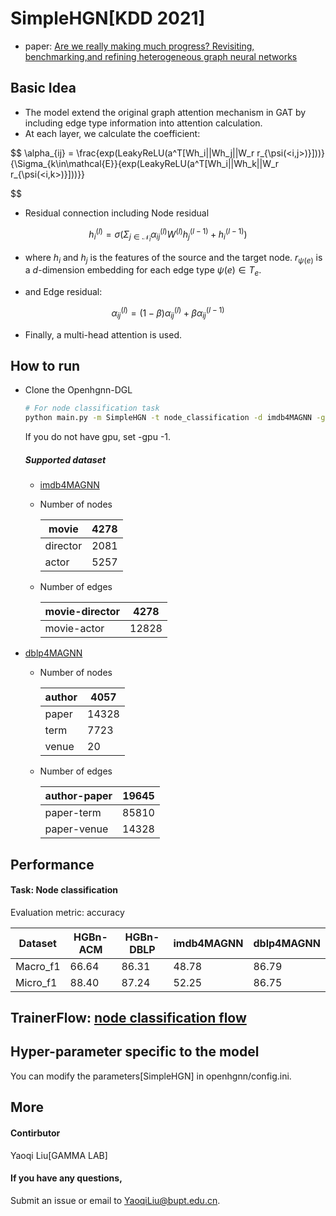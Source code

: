 # SimpleHGN[KDD 2021]

-   paper: [Are we really making much progress? Revisiting, benchmarking,and refining heterogeneous graph neural networks](https://dl.acm.org/doi/pdf/10.1145/3447548.3467350)

## Basic Idea

- The model extend the original graph attention mechanism in GAT by including edge type information into attention calculation.
- At each layer, we calculate the coefficient:

$$
\alpha_{ij} = \frac{exp(LeakyReLU(a^T[Wh_i||Wh_j||W_r r_{\psi(<i,j>)}]))}{\Sigma_{k\in\mathcal{E}}{exp(LeakyReLU(a^T[Wh_i||Wh_k||W_r r_{\psi(<i,k>)}]))}}

$$

- Residual connection including Node residual

$$
h_i^{(l)} = \sigma(\Sigma_{j\in \mathcal{N}_i} {\alpha_{ij}^{(l)}W^{(l)}h_j^{(l-1)}} + h_i^{(l-1)})
$$

- where $h_i$ and $h_j$ is the features of the source and the target node. $r_{\psi(e)}$ is a $d$-dimension embedding for each edge type $\psi(e) \in T_e$.

- and Edge residual:

$$
\alpha_{ij}^{(l)} = (1-\beta)\alpha_{ij}^{(l)}+\beta\alpha_{ij}^{(l-1)}
$$

- Finally, a multi-head attention is used.

## How to run

- Clone the Openhgnn-DGL

  ```bash
  # For node classification task
  python main.py -m SimpleHGN -t node_classification -d imdb4MAGNN -g 0 --use_best_config
  ```

  If you do not have gpu, set -gpu -1.

  ##### Supported dataset
  -   [imdb4MAGNN](../../dataset/#IMDB)

    -   Number of nodes

        | movie    | 4278 |
        | -------- | ---- |
        | director | 2081 |
        | actor    | 5257 |

    -   Number of edges

        | movie-director | 4278  |
        | -------------- | ----- |
        | movie-actor    | 12828 |

-   [dblp4MAGNN](../../dataset/#DBLP)

    -   Number of nodes

        | author | 4057  |
        | ------ | ----- |
        | paper  | 14328 |
        | term   | 7723  |
        | venue  | 20    |

    -   Number of edges

        | author-paper | 19645 |
        | ------------ | ----- |
        | paper-term   | 85810 |
        | paper-venue  | 14328 |

## Performance

#### Task: Node classification

Evaluation metric: accuracy

| Dataset   | HGBn-ACM  | HGBn-DBLP | imdb4MAGNN | dblp4MAGNN |
| -------- | ----- | ----- | ----- | ----- |
| Macro_f1 | 66.64 | 86.31 | 48.78 | 86.79 |
| Micro_f1 | 88.40 | 87.24 | 52.25 | 86.75 |



## TrainerFlow: [node classification flow](../../trainerflow/#Node_classification_flow)

## Hyper-parameter specific to the model

You can modify the parameters[SimpleHGN] in openhgnn/config.ini. 

## More

#### Contirbutor

Yaoqi Liu[GAMMA LAB]

#### If you have any questions,

Submit an issue or email to [YaoqiLiu@bupt.edu.cn](mailto:YaoqiLiu@bupt.edu.cn).